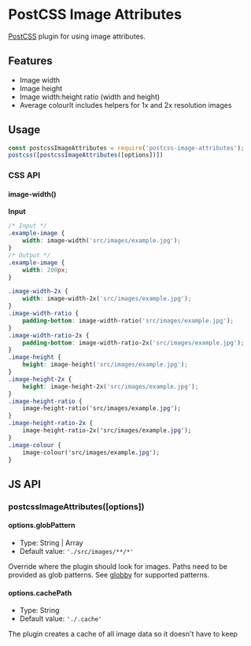 # PostCSS Image Attributes

[PostCSS](https://github.com/postcss/postcss) plugin for using image attributes.

## Features

* Image width
* Image height
* Image width:height ratio (width and height)
* Average colourIt includes helpers for 1x and 2x resolution images

## Usage

```.js
const postcssImageAttributes = require('postcss-image-attributes');
postcss([postcssImageAttributes([options])])
```

### CSS API

#### image-width()

**Input**
```.css
/* Input */
.example-image {
	width: image-width('src/images/example.jpg');
}
/* Output */
.example-image {
	width: 200px;
}
```

```.css
.image-width-2x {
	width: image-width-2x('src/images/example.jpg');
}
.image-width-ratio {
	padding-bottom: image-width-ratio('src/images/example.jpg');
}
.image-width-ratio-2x {
	padding-bottom: image-width-ratio-2x('src/images/example.jpg');
}
.image-height {
	height: image-height('src/images/example.jpg');
}
.image-height-2x {
	height: image-height-2x('src/images/example.jpg');
}
.image-height-ratio {
	image-height-ratio('src/images/example.jpg');
}
.image-height-ratio-2x {
	image-height-ratio-2x('src/images/example.jpg');
}
.image-colour {
	image-colour('src/images/example.jpg');
}
```


## JS API

### postcssImageAttributes([options])

#### options.globPattern

* Type: String | Array
* Default value: `'./src/images/**/*'`

Override where the plugin should look for images. Paths need to be provided as glob patterns. See [globby](https://github.com/sindresorhus/globby) for supported patterns.

#### options.cachePath

* Type: String
* Default value: `'./.cache'`

The plugin creates a cache of all image data so it doesn't have to keep
